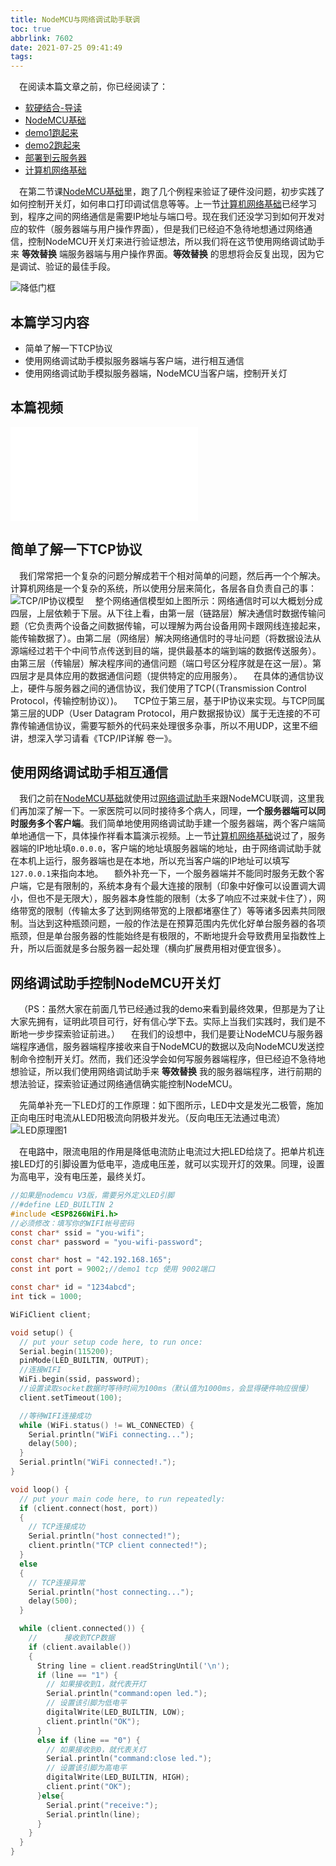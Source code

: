 ```yaml
---
title: NodeMCU与网络调试助手联调
toc: true
abbrlink: 7602
date: 2021-07-25 09:41:49
tags:
---
```



&emsp;在阅读本篇文章之前，你已经阅读了：
- [软硬结合-导读](/posts/44755)
- [NodeMCU基础](/posts/31494)
- [demo1跑起来](/posts/64786/)
- [demo2跑起来](/posts/64786/)
- [部署到云服务器](/posts/31687/)
- [计算机网络基础](/posts/37707)

&emsp;在第二节课[NodeMCU基础](/posts/31494)里，跑了几个例程来验证了硬件没问题，初步实践了如何控制开关灯，如何串口打印调试信息等等。上一节[计算机网络基础](/posts/37707)已经学习到，程序之间的网络通信是需要IP地址与端口号。现在我们还没学习到如何开发对应的软件（服务器端与用户操作界面），但是我们已经迫不急待地想通过网络通信，控制NodeMCU开关灯来进行验证想法，所以我们将在这节使用网络调试助手来 __等效替换__ 端服务器端与用户操作界面。__等效替换__ 的思想将会反复出现，因为它是调试、验证的最佳手段。

![降低门框](/blog_images/降低门框.jpg)

## 本篇学习内容
- 简单了解一下TCP协议
- 使用网络调试助手模拟服务器端与客户端，进行相互通信
- 使用网络调试助手模拟服务器端，NodeMCU当客户端，控制开关灯

## 本篇视频

<iframe src="//player.bilibili.com/player.html?aid=462062924&bvid=BV16L411n7Pi&cid=379908862&page=7" scrolling="no" border="0" frameborder="no" framespacing="0" allowfullscreen="true" class="bilibili-video"> </iframe>

## 简单了解一下TCP协议
&emsp;我们常常把一个复杂的问题分解成若干个相对简单的问题，然后再一个个解决。计算机网络是一个复杂的系统，所以使用分层来简化，各层各自负责自己的事：
![TCP/IP协议模型](/blog_images/005BIQVbgy1fvi66culs3j30if0d674z.jpg)
&emsp;整个网络通信模型如上图所示：网络通信时可以大概划分成四层，上层依赖于下层。从下往上看，由第一层（链路层）解决通信时数据传输问题（它负责两个设备之间数据传输，可以理解为两台设备用网卡跟网线连接起来，能传输数据了）。由第二层（网络层）解决网络通信时的寻址问题（将数据设法从源端经过若干个中间节点传送到目的端，提供最基本的端到端的数据传送服务）。由第三层（传输层）解决程序间的通信问题（端口号区分程序就是在这一层）。第四层才是具体应用的数据通信问题（提供特定的应用服务）。
&emsp;在具体的通信协议上，硬件与服务器之间的通信协议，我们使用了TCP(（Transmission Control Protocol，传输控制协议）)。
&emsp;TCP位于第三层，基于IP协议来实现。与TCP同属第三层的UDP（User Datagram Protocol，用户数据报协议）属于无连接的不可靠传输通信协议，需要写额外的代码来处理很多杂事，所以不用UDP，这里不细讲，想深入学习请看《TCP/IP详解 卷一》。

## 使用网络调试助手相互通信
&emsp;我们之前在[NodeMCU基础](/posts/31494)就使用过[网络调试助手](https://pan.baidu.com/s/1XBpeUK9QcA0r90yZkIe6fg)来跟NodeMCU联调，这里我们再加深了解一下。一家医院可以同时接待多个病人，同理，__一个服务器端可以同时服务多个客户端__。我们简单地使用网络调试助手建一个服务器端，两个客户端简单地通信一下，具体操作祥看本篇演示视频。上一节[计算机网络基础](/posts/37707)说过了，服务器端的IP地址填`0.0.0.0`，客户端的地址填服务器端的地址，由于网络调试助手就在本机上运行，服务器端也是在本地，所以充当客户端的IP地址可以填写`127.0.0.1`来指向本地。
&emsp;额外补充一下，一个服务器端并不能同时服务无数个客户端，它是有限制的，系统本身有个最大连接的限制（印象中好像可以设置调大调小，但也不是无限大），服务器本身性能的限制（太多了响应不过来就卡住了），网络带宽的限制（传输太多了达到网络带宽的上限都堵塞住了）等等诸多因素共同限制。当达到这种瓶颈问题，一般的作法是在预算范围内先优化好单台服务器的各项瓶颈，但是单台服务器的性能始终是有极限的，不断地提升会导致费用呈指数性上升，所以后面就是多台服务器一起处理（横向扩展费用相对便宜很多）。

## 网络调试助手控制NodeMCU开关灯
&emsp;（PS：虽然大家在前面几节已经通过我的demo来看到最终效果，但那是为了让大家先拥有，证明此项目可行，好有信心学下去。实际上当我们实践时，我们是不断地一步步探索验证前进。）
&emsp;在我们的设想中，我们是要让NodeMCU与服务器端程序通信，服务器端程序接收来自于NodeMCU的数据以及向NodeMCU发送控制命令控制开关灯。然而，我们还没学会如何写服务器端程序，但已经迫不急待地想验证，所以我们使用网络调试助手来 __等效替换__ 我的服务器端程序，进行前期的想法验证，探索验证通过网络通信确实能控制NodeMCU。

&emsp;先简单补充一下LED灯的工作原理：如下图所示，LED中文是发光二极管，施加正向电压时电流从LED阳极流向阴极并发光。（反向电压无法通过电流）
![LED原理图1](/blog_images/LED原理图1.jpg)

&emsp;在电路中，限流电阻的作用是降低电流防止电流过大把LED给烧了。把单片机连接LED灯的引脚设置为低电平，造成电压差，就可以实现开灯的效果。同理，设置为高电平，没有电压差，最终关灯。


```c
//如果是nodemcu V3版，需要另外定义LED引脚
//#define LED_BUILTIN 2 
#include <ESP8266WiFi.h>
//必须修改：填写你的WIFI帐号密码
const char* ssid = "you-wifi";
const char* password = "you-wifi-password";

const char* host = "42.192.168.165";
const int port = 9002;//demo1 tcp 使用 9002端口

const char* id = "1234abcd";
int tick = 1000;

WiFiClient client;

void setup() {
  // put your setup code here, to run once:
  Serial.begin(115200);
  pinMode(LED_BUILTIN, OUTPUT);
  //连接WIFI
  WiFi.begin(ssid, password);
  //设置读取socket数据时等待时间为100ms（默认值为1000ms，会显得硬件响应很慢）
  client.setTimeout(100);

  //等待WIFI连接成功
  while (WiFi.status() != WL_CONNECTED) {
    Serial.println("WiFi connecting...");
    delay(500);
  }
  Serial.println("WiFi connected!.");
}

void loop() {
  // put your main code here, to run repeatedly:
  if (client.connect(host, port))
  {
    // TCP连接成功
    Serial.println("host connected!");
    client.println("TCP client connected!");
  }
  else
  {
    // TCP连接异常
    Serial.println("host connecting...");
    delay(500);
  }

  while (client.connected()) {
    //      接收到TCP数据
    if (client.available())
    {
      String line = client.readStringUntil('\n');
      if (line == "1") {
        // 如果接收到1，就代表开灯
        Serial.println("command:open led.");
        // 设置该引脚为低电平
        digitalWrite(LED_BUILTIN, LOW);
        client.println("OK");
      }
      else if (line == "0") {
        // 如果接收到0，就代表关灯
        Serial.println("command:close led.");
        // 设置该引脚为高电平
        digitalWrite(LED_BUILTIN, HIGH);
        client.print("OK");
      }else{
        Serial.print("receive:"); 
        Serial.println(line); 
      }
    }
  }
}

```







